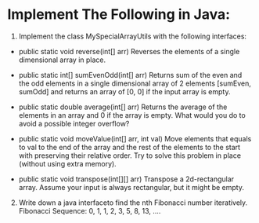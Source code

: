 # Implement The Following in Java:

1. Implement the class MySpecialArrayUtils with the following interfaces:
* public static void reverse(int[] arr)
Reverses the elements of a single dimensional array in place.

* public static int[] sumEvenOdd(int[] arr)
Returns sum of the even and the odd elements in a single dimensional array of 2 elements [sumEven, sumOdd] and returns an array of [0, 0] if the input array is empty.

* public static double average(int[] arr)
Returns the average of the elements in an array and 0 if the array is empty. What would you do to avoid a possible integer overflow?

* public static void moveValue(int[] arr, int val)
Move elements that equals to val to the end of the array and the rest of the elements to the start with preserving their relative order.
Try to solve this problem in place (without using extra memory).

* public static void transpose(int[][] arr)
Transpose a 2d-rectangular array.
Assume your input is always rectangular, but it might be empty.

2. Write down a java interfaceto find the nth Fibonacci number iteratively.
Fibonacci Sequence: 0, 1, 1, 2, 3, 5, 8, 13, ....
